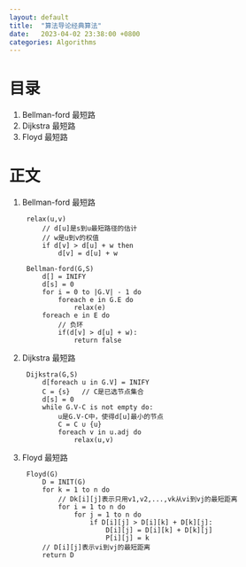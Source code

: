 ```yaml
---
layout: default
title:  "算法导论经典算法"
date:   2023-04-02 23:38:00 +0800
categories: Algorithms
---
```

# 目录
1. Bellman-ford 最短路
2. Dijkstra 最短路
3. Floyd 最短路

# 正文
1. Bellman-ford 最短路

        relax(u,v)
            // d[u]是s到u最短路径的估计
            // w是u到v的权值
            if d[v] > d[u] + w then 
                d[v] = d[u] + w
        
        Bellman-ford(G,S)
            d[] = INIFY
            d[s] = 0
            for i = 0 to |G.V| - 1 do
                foreach e in G.E do
                    relax(e)
            foreach e in E do
                // 负环
                if(d[v] > d[u] + w):
                    return false

2. Dijkstra 最短路  

        Dijkstra(G,S)
            d[foreach u in G.V] = INIFY
            C = {s}   // C是已选节点集合
            d[s] = 0  
            while G.V-C is not empty do:
                u是G.V-C中，使得d[u]最小的节点
                C = C ∪ {u}
                foreach v in u.adj do
                    relax(u,v)

3. Floyd 最短路

        Floyd(G)
            D = INIT(G)
            for k = 1 to n do
                // Dk[i][j]表示只用v1,v2,...,vk从vi到vj的最短距离
                for i = 1 to n do
                    for j = 1 to n do
                        if D[i][j] > D[i][k] + D[k][j]:
                            D[i][j] = D[i][k] + D[k][j]
                            P[i][j] = k
            // D[i][j]表示vi到vj的最短距离                
            return D
        
